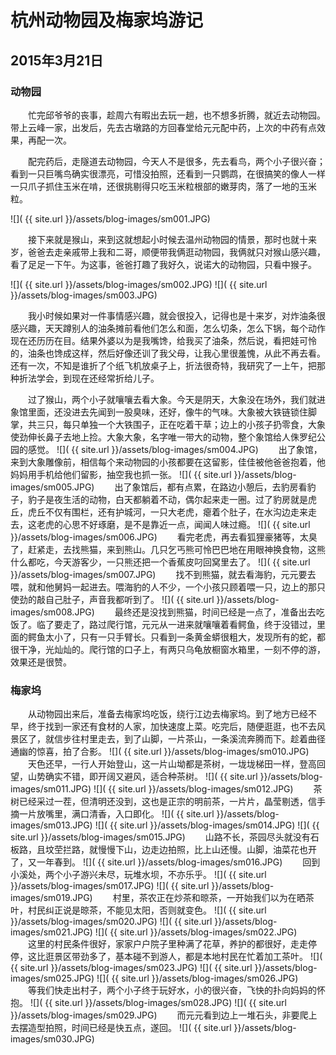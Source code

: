 杭州动物园及梅家坞游记
=======================
2015年3月21日
-----------------------

### 动物园

　　忙完邱爷爷的丧事，趁周六有暇出去玩一趟，也不想多折腾，就近去动物园。带上云峰一家，出发后，先去古墩路的方回春堂给元元配中药，上次的中药有点效果，再配一次。

　　配完药后，走隧道去动物园，今天人不是很多，先去看鸟，两个小子很兴奋；看到一只巨嘴鸟确实很漂亮，可惜没拍照，还看到一只鹦鹉，在很搞笑的像人一样一只爪子抓住玉米在啃，还很挑剔得只吃玉米粒根部的嫩芽肉，落了一地的玉米粒。

![]( {{ site.url }}/assets/blog-images/sm001.JPG)

　　接下来就是猴山，来到这就想起小时候去温州动物园的情景，那时也就十来岁，爸爸去走亲戚带上我和二哥，顺便带我俩逛动物园，我俩就只对猴山感兴趣，看了足足一下午。为这事，爸爸打趣了我好久，说诺大的动物园，只看中猴子。

![]( {{ site.url }}/assets/blog-images/sm002.JPG)
![]( {{ site.url }}/assets/blog-images/sm003.JPG)

　　我小时候如果对一件事情感兴趣，就会很投入，记得也是十来岁，对炸油条很感兴趣，天天蹲别人的油条摊前看他们怎么和面，怎么切条，怎么下锅，每个动作现在还历历在目。结果外婆以为是我嘴馋，给我买了油条，然后说，看把娃可怜的，油条也馋成这样，然后好像还训了我父母，让我心里很羞愧，从此不再去看。还有一次，不知是谁折了个纸飞机放桌子上，折法很奇特，我研究了一上午，把那种折法学会，到现在还经常折给儿子。

　　过了猴山，两个小子就嚷嚷去看大象。今天是阴天，大象没在场外，我们就进象馆里面，还没进去先闻到一股臭味，还好，像牛的气味。大象被大铁链锁住脚掌，共三只，每只单独一个大铁围子，正在吃着干草；边上的小孩子扔零食，大象使劲伸长鼻子去地上捡。大象大象，名字唯一带大的动物，整个象馆给人侏罗纪公园的感觉。
![]( {{ site.url }}/assets/blog-images/sm004.JPG)
　　出了象馆，来到大象雕像前，相信每个来动物园的小孩都要在这留影，佳佳被他爸爸抱着，他妈妈用手机给他们留影，抽空我也抓一张。
![]( {{ site.url }}/assets/blog-images/sm005.JPG)
　　出了象馆后，都有点累，在路边小憩后，去豹房看豹子，豹子是夜生活的动物，白天都躺着不动，偶尔起来走一圈。过了豹房就是虎丘，虎丘不仅有围栏，还有护城河，一只大老虎，瘪着个肚子，在水沟边走来走去，这老虎的心思不好琢磨，是不是靠近一点，闻闻人味过瘾。
![]( {{ site.url }}/assets/blog-images/sm006.JPG)
　　看完老虎，再去看狐狸豪猪等，太臭了，赶紧走，去找熊猫，来到熊山。几只乞丐熊可怜巴巴地在用眼神换食物，这熊什么都吃，今天游客少，一只熊还把一个香蕉皮叼回窝里去了。
![]( {{ site.url }}/assets/blog-images/sm007.JPG)
　　找不到熊猫，就去看海豹，元元要去喂，就和他舅妈一起进去。喂海豹的人不少，一个小孩只顾着喂一只，边上的那只使劲的敲自己肚子，声音我都听到了。
![]( {{ site.url }}/assets/blog-images/sm008.JPG)
　　最终还是没找到熊猫，时间已经是一点了，准备出去吃饭了。临了要走了，路过爬行馆，元元从一进来就嚷嚷着看鳄鱼，终于没错过，里面的鳄鱼太小了，只有一只手臂长。只看到一条黄金蟒很粗大，发现所有的蛇，都很干净，光灿灿的。爬行馆的口子上，有两只乌龟放橱窗水箱里，一刻不停的游，效果还是很赞。

### 梅家坞
　　从动物园出来后，准备去梅家坞吃饭，绕行江边去梅家坞。到了地方已经不早，终于找到一家还有食材的人家，加快速度上菜。吃完后，随便逛逛，也不去风景区了，就信步往村里走去，到了山脚，一片茶山，一条溪流奔腾而下。趁着曲径通幽的惊喜，拍了合影。
![]( {{ site.url }}/assets/blog-images/sm010.JPG)
　　天色还早，一行人开始登山，这一片山坳都是茶树，一垅垅梯田一样，登高回望，山势确实不错，即开阔又避风，适合种茶树。
![]( {{ site.url }}/assets/blog-images/sm011.JPG)
![]( {{ site.url }}/assets/blog-images/sm012.JPG)
　　茶树已经采过一茬，但清明还没到，这也是正宗的明前茶，一片片，晶莹剔透，信手摘一片放嘴里，满口清香，入口即化。
![]( {{ site.url }}/assets/blog-images/sm013.JPG)
![]( {{ site.url }}/assets/blog-images/sm014.JPG)
![]( {{ site.url }}/assets/blog-images/sm015.JPG)
　　山路不长，茶园尽头就没有石板路，且坟茔拦路，就慢慢下山，边走边拍照，比上山还慢。山脚，油菜花也开了，又一年春到。
![]( {{ site.url }}/assets/blog-images/sm016.JPG)
　　回到小溪处，两个小子游兴未尽，玩堆水坝，不亦乐乎。
![]( {{ site.url }}/assets/blog-images/sm017.JPG)
![]( {{ site.url }}/assets/blog-images/sm019.JPG)
　　村里，茶农正在炒茶和晾茶，一开始我们以为在晒茶叶，村民纠正说是晾茶，不能见太阳，否则就变色。
![]( {{ site.url }}/assets/blog-images/sm020.JPG)
![]( {{ site.url }}/assets/blog-images/sm021.JPG)
![]( {{ site.url }}/assets/blog-images/sm022.JPG)
　　这里的村民条件很好，家家户户院子里种满了花草，养护的都很好，走走停停，这比逛景区带劲多了，基本碰不到游人，都是本地村民在忙着加工茶叶。
![]( {{ site.url }}/assets/blog-images/sm023.JPG)
![]( {{ site.url }}/assets/blog-images/sm025.JPG)
![]( {{ site.url }}/assets/blog-images/sm026.JPG)
　　等我们快走出村子，两个小子终于玩好水，小的很兴奋，飞快的扑向妈妈的怀抱。
![]( {{ site.url }}/assets/blog-images/sm028.JPG)
![]( {{ site.url }}/assets/blog-images/sm029.JPG)
　　而元元看到边上一堆石头，非要爬上去摆造型拍照，时间已经是快五点，遂回。
![]( {{ site.url }}/assets/blog-images/sm030.JPG)
